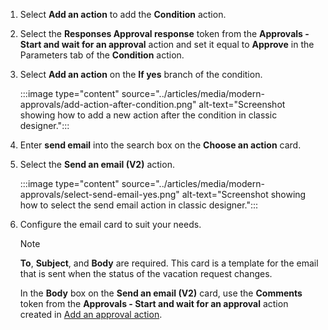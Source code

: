 1. Select **Add an action** to add the **Condition** action.
1. Select the **Responses Approval response** token from the **Approvals - Start and wait for an approval** action and set it equal to **Approve** in the Parameters tab of the **Condition** action.
1. Select **Add an action** on the **If yes** branch of the condition.

    :::image type="content" source="../articles/media/modern-approvals/add-action-after-condition.png" alt-text="Screenshot showing how to add a new action after the condition in classic designer.":::

1. Enter **send email** into the search box on the **Choose an action** card.
1. Select the **Send an email (V2)** action.

    :::image type="content" source="../articles/media/modern-approvals/select-send-email-yes.png" alt-text="Screenshot showing how to select the send email action in classic designer.":::
1. Configure the email card to suit your needs.

     > [!NOTE]
     > **To**, **Subject**, and **Body** are required.
     This card is a template for the email that is sent when the status of the vacation request changes.

     In the **Body** box on the **Send an email (V2)** card, use the **Comments** token from the **Approvals - Start and wait for an approval** action created in [Add an approval action](../modern-approvals.md#add-an-approval-action).
